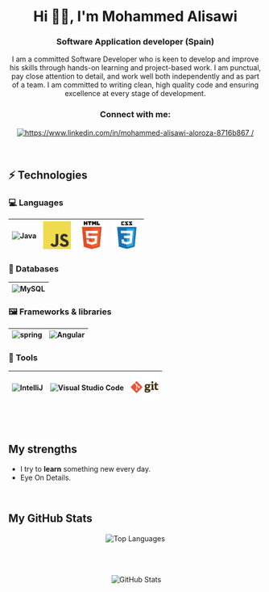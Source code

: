 <h1 align="center">Hi 👋🏻, I'm Mohammed Alisawi</h1>
<h3 align="center"> Software Application developer (Spain)</h3>
<p align="center">I am a committed Software Developer who is keen to develop and improve his skills through hands-on learning and project-based work. I am punctual, pay close attention to detail, and work well both independently and as part of a team. I am committed to writing clean, high quality code and ensuring excellence at every stage of development.
 </p>


<h3 align="center">Connect with me:</h3>
<p align="center">
<a href="https://www.linkedin.com/in/mohammed-alisawi-aloroza-8716b867" target="_blank"><img align="center" src="https://raw.githubusercontent.com/rahuldkjain/github-profile-readme-generator/master/src/images/icons/Social/linked-in-alt.svg" alt="https://www.linkedin.com/in/mohammed-alisawi-aloroza-8716b867 /" height="40" width="50" /></a>

</p><br>


## ⚡ Technologies

### 💻 Languages

| <img title="Java" alt="Java" width="55px" src="https://brandslogos.com/wp-content/uploads/images/large/java-logo-1.png"> | <img alt="JavaScript" title="JavaScript" width="55px" src="https://raw.githubusercontent.com/github/explore/master/topics/javascript/javascript.png"> | <img title="HTML" alt="HTML" width="55px" src="https://raw.githubusercontent.com/github/explore/master/topics/html/html.png"> | <img title="CSS" alt="CSS" width="55px" src="https://raw.githubusercontent.com/github/explore/master/topics/css/css.png"> |
| ------------------------------------------------------------------------------------------------------------------------------------------------------------------------------------------------- | ----------------------------------------------------------------------------------------------------------------------------- | ------------------------------------------------------------------------------------------------------------------------- | ----------------------------------------------------------------------------------------------------------------------------------------- |

### :floppy_disk: Databases

 | <img title="MySQL" alt="MySQL" width="55px" src="https://yt3.ggpht.com/ytc/AKedOLRpJVGUTtjVE_mf-DouS6NeZVEDVBqdjc1diCIQEg=s900-c-k-c0x00ffffff-no-rj"> |
| ----------------------------------------------------------------------------------------------------------------------------------------- 

### 🖼️ Frameworks & libraries

| <img title="spring" alt="spring" width="55px" src="https://cdn.freebiesupply.com/logos/large/2x/spring-3-logo-png-transparent.png"> | <img title="Angular" alt="Angular" width="55px" src="https://upload.wikimedia.org/wikipedia/commons/thumb/c/cf/Angular_full_color_logo.svg/512px-Angular_full_color_logo.svg.png?20160527092314"> |
 |------------------------------------------------------------------------------------------------------------------------- | ------------------------------------------------------------------------------------------------------------------------- |

### :wrench: Tools

| <img title="IntelliJ" alt="IntelliJ" width="55px" src="https://upload.wikimedia.org/wikipedia/commons/thumb/9/9c/IntelliJ_IDEA_Icon.svg/1024px-IntelliJ_IDEA_Icon.svg.png"> | <img title="Visual Studio Code" alt="Visual Studio Code" width="55px" src="https://upload.wikimedia.org/wikipedia/commons/thumb/9/9a/Visual_Studio_Code_1.35_icon.svg/768px-Visual_Studio_Code_1.35_icon.svg.png?20210804221519"> | <img title="Git" alt="Git" width="55px" src="https://raw.githubusercontent.com/github/explore/master/topics/git/git.png"> | 
| ------------------------------------------------------------------------------------------------------------------------------------- | ----------------------------------------------------------------------------------------------------------------------------------------- | ----------------------------------------------------------------------------------------------------------------------------------------- |

<br>
<br>
  
## My strengths
- I try to **learn** something new every day.
- Eye On Details.


<br>

## My GitHub Stats

<p align="center"><img align="center" src="https://github-readme-stats.vercel.app/api/top-langs?username=Al-issawi&show_icons=true&locale=en&layout=compact" alt="Top Languages" /></p><br><br> <p align="center">&nbsp;<img align="center" src="https://github-readme-stats.vercel.app/api?username=Al-issawi&show_icons=true&locale=en" alt="GitHub Stats" /></p>
